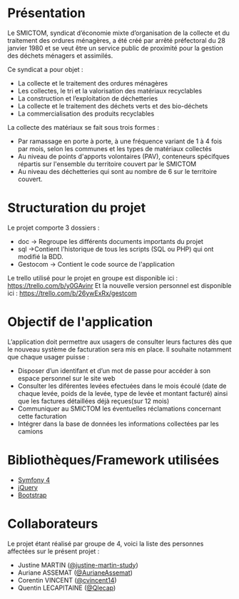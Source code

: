 # Présentation

Le SMICTOM, syndicat d’économie mixte d’organisation de la collecte et du traitement des ordures ménagères, a été créé par arrêté préfectoral du 28 janvier 1980 et se veut être un service public de proximité pour la gestion des déchets ménagers et assimilés.

Ce syndicat a pour objet :
- La collecte et le traitement des ordures ménagères 
- Les collectes, le tri et la valorisation des matériaux recyclables 
- La construction et l’exploitation de déchetteries 
- La collecte et le traitement des déchets verts et des bio-déchets 
- La commercialisation des produits recyclables

La collecte des matériaux se fait sous trois formes :
- Par ramassage en porte à porte, à une fréquence variant de 1 à 4 fois par mois,
selon les communes et les types de matériaux collectés 
- Au niveau de points d'apports volontaires (PAV), conteneurs spécifques répartis
sur l'ensemble du territoire couvert par le SMICTOM 
- Au niveau des déchetteries qui sont au nombre de 6 sur le territoire couvert.

# Structuration du projet

Le projet comporte 3 dossiers :
- doc -> Regroupe les différents documents importants du projet
- sql ->Contient l'historique de tous les scripts (SQL ou PHP) qui ont modifié la BDD.
- Gestocom -> Contient le code source de l'application

Le trello utilisé pour le projet en groupe est disponible ici : https://trello.com/b/y0GAvinr
Et la nouvelle version personnel est disponible ici : https://trello.com/b/26ywExRx/gestcom

# Objectif de l'application

L’application doit permettre aux usagers de consulter leurs factures dès que le nouveau système de facturation sera mis en place. Il souhaite notamment que chaque usager puisse :
- Disposer d’un identifant et d’un mot de passe pour accéder à son espace personnel sur le site web 
- Consulter les diférentes levées efectuées dans le mois écoulé (date de chaque levée, poids de la levée, type de levée et montant facturé) ainsi que les factures détaillées déjà reçues(sur 12 mois) 
- Communiquer au SMICTOM les éventuelles réclamations concernant cette facturation
- Intégrer dans la base de données les informations collectées par les camions


# Bibliothèques/Framework utilisées

- [Symfony 4](https://symfony.com/)
- [jQuery](https://jquery.com/)
- [Bootstrap](http://getbootstrap.com/)

# Collaborateurs

Le projet étant réalisé par groupe de 4, voici la liste des personnes affectées sur le présent projet : 
- Justine MARTIN ([@justine-martin-study](https://github.com/justine-martin-study))
- Auriane ASSEMAT ([@AurianeAssemat](https://github.com/AurianeAssemat))
- Corentin VINCENT ([@cvincent14](https://github.com/cvincent14))
- Quentin LECAPITAINE ([@Qlecap](https://github.com/Qlecap))

